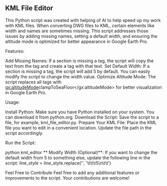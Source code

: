 ## KML File Editor ##

This Python script was created with helping of AI to help speed up my work with KML files. When converting DWG files to KML, certain elements like width and names are sometimes missing. This script addresses those issues by adding missing names, setting a default width, and ensuring the altitude mode is optimized for better appearance in Google Earth Pro.

Features:

Add Missing Names: If a <Placemark> section is missing a <name> tag, the script will copy the text from the <description> tag and create a <name> tag with that text.
Set Default Width: If a <LineStyle> section is missing a <width> tag, the script will add <width>5</width> by default. You can easily modify the script to change the width value.
Optimize Altitude Mode: The script replaces all <altitudeMode> tags with <gx:altitudeMode>clampToSeaFloor</gx:altitudeMode> for better visualization in Google Earth Pro.

Usage:

Install Python: Make sure you have Python installed on your system. You can download it from python.org.
Download the Script: Save the script to a file, for example, kml_file_editor.py.
Prepare Your KML File: Place the KML file you want to edit in a convenient location. Update the file path in the script accordingly.

Run the Script:

python kml_editor
** Modify Width (Optional)**: If you want to change the default width from 5 to something else, update the following line in the script: line_style = line_style.replace('', '\t\t\t5\n\t\t')

Feel Free to Contribute
Feel free to add any additional features or improvements to the script. Your contributions are welcome!
